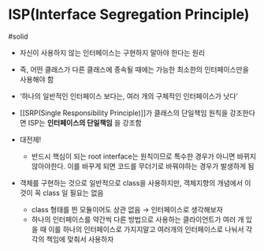 # ISP(Interface Segregation Principle)

#solid

- 자신이 사용하지 않는 인터페이스는 구현하지 말아야 한다는 원리

- 즉, 어떤 클래스가 다른 클래스에 종속될 때에는 가능한 최소한의 인터페이스만을 사용해야 함

- ‘하나의 일반적인 인터페이스 보다는, 여러 개의 구체적인 인터페이스가 낫다’

- [[SRP(Single Responsibility Principle)]]가 클래스의 단일책임 원칙을 강조한다면 ISP는 **인터페이스의 단일책임** 을 강조함

- 대전제!
  - 반드시 핵심이 되는 root interface는 원칙이므로 특수한 경우가 아니면 바뀌지 않아야한다. 이를 바꾸게 되면 코드를 무더기로 바꿔야하는 경우가 발생하게 됨

- 객체를 구현하는 것으로 일반적으로 class을 사용하지만, 객체지향의 개념에서 이것이 꼭 class 일 필요는 없음
  - class 형태를 띈 모듈이어도 상관 없음 → 인터페이스로 생각해보자
  - 하나의 인터페이스를 약간씩 다른 방법으로 사용하는 클라이언트가 여러 개 있을 때 이를 하나의 인터페이스로 가지지말고 여러개의 인터페이스로 나눠서 각각의 책임에 맞춰서 사용하자
